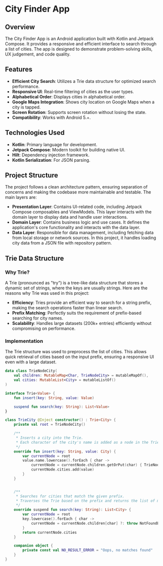 # City Finder App

## Overview

The City Finder App is an Android application built with Kotlin and Jetpack Compose. It provides a responsive and efficient interface to search through a list of cities. The app is designed to demonstrate problem-solving skills, UX judgement, and code quality. 

## Features

- **Efficient City Search**: Utilizes a Trie data structure for optimized search performance.
- **Responsive UI**: Real-time filtering of cities as the user types.
- **Alphabetical Order**: Displays cities in alphabetical order.
- **Google Maps Integration**: Shows city location on Google Maps when a city is tapped.
- **Screen Rotation**: Supports screen rotation without losing the state.
- **Compatibility**: Works with Android 5.+.

## Technologies Used

- **Kotlin**: Primary language for development.
- **Jetpack Compose**: Modern toolkit for building native UI.
- **Hilt**: Dependency injection framework.
- **Kotlin Serialization**: For JSON parsing.

## Project Structure

The project follows a clean architecture pattern, ensuring separation of concerns and making the codebase more maintainable and testable. The main layers are:

- **Presentation Layer**: Contains UI-related code, including Jetpack Compose composables and ViewModels. This layer interacts with the domain layer to display data and handle user interactions.
- **Domain Layer**: Contains business logic and use cases. It defines the application's core functionality and interacts with the data layer.
- **Data Layer**: Responsible for data management, including fetching data from local storage or network sources. In this project, it handles loading city data from a JSON file with repository pattern.

## Trie Data Structure

### Why Trie?

A Trie (pronounced as "try") is a tree-like data structure that stores a dynamic set of strings, where the keys are usually strings. Here are the reasons why Trie was used in this project:

- **Efficiency**: Tries provide an efficient way to search for a string prefix, making the search operations faster than linear search.
- **Prefix Matching**: Perfectly suits the requirement of prefix-based searching for city names.
- **Scalability**: Handles large datasets (200k+ entries) efficiently without compromising on performance.

### Implementation

The Trie structure was used to preprocess the list of cities. This allows quick retrieval of cities based on the input prefix, ensuring a responsive UI even with a large dataset.

```kotlin
data class TrieNodeCity(
    val children: MutableMap<Char, TrieNodeCity> = mutableMapOf(),
    val cities: MutableList<City> = mutableListOf()
)

interface Trie<Value> {
    fun insert(key: String, value: Value)

    suspend fun search(key: String): List<Value>
}

class TrieCity @Inject constructor() : Trie<City> {
    private val root = TrieNodeCity()

    /**
     * Inserts a city into the Trie.
     * Each character of the city's name is added as a node in the Trie.
     */
    override fun insert(key: String, value: City) {
        var currentNode = root
        value.name.lowercase().forEach { char ->
            currentNode = currentNode.children.getOrPut(char) { TrieNodeCity() }
            currentNode.cities.add(value)
        }
    }


    /**
     * Searches for cities that match the given prefix.
     * Traverses the Trie based on the prefix and returns the list of matching cities.
     */
    override suspend fun search(key: String): List<City> {
        var currentNode = root
        key.lowercase().forEach { char ->
            currentNode = currentNode.children[char] ?: throw NotFoundException(NO_RESULT_ERROR)
        }
        return currentNode.cities
    }

    companion object {
        private const val NO_RESULT_ERROR = "Oops, no matches found"
    }
}
